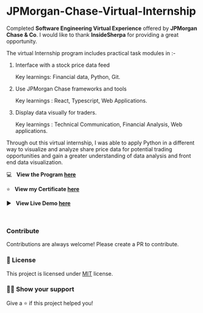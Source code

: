 # JPMorgan-Chase-Virtual-Internship

Completed **Software Engineering Virtual Experience** offered by **JPMorgan Chase & Co**. I would like to thank **InsideSherpa** for providing a great opportunity. 

The virtual Internship program includes practical task modules in :-

1. Interface with a stock price data feed

   Key learnings: Financial data, Python, Git.

2. Use JPMorgan Chase frameworks and tools

   Key learnings : React, Typescript, Web Applications.

3. Display data visually for traders.

   Key learnings : Technical Communication, Financial Analysis, Web applications.

Through out this virtual internship, I was able to apply Python in a different way to visualize and analyze share price data for potential trading opportunities and gain a greater understanding of data analysis and front end data visualization.

:computer: &nbsp; **View the Program [here](https://in.insidesherpa.com/virtual-internships/prototype/R5iK7HMxJGBgaSbvk/JP-Morgan-Banking-Technology-Virtual-Program)**

:star: &nbsp; **View my Certificate [here](https://www.slideshare.net/secret/hB9JM0rKjxwobV)**

:arrow_forward: &nbsp; **View Live Demo [here](https://www.youtube.com/watch?v=2Y-_61URvJE)**

<br>

### Contribute

Contributions are always welcome! Please create a PR to contribute.

### :pencil: License

This project is licensed under [MIT](https://opensource.org/licenses/MIT) license.

### :man_astronaut: Show your support

Give a ⭐️ if this project helped you!
